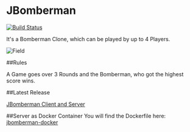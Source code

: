 # JBomberman
[![Build Status](https://travis-ci.org/silvanadrian/JBomberman.svg?branch=master)](https://travis-ci.org/silvanadrian/JBomberman)

It's a Bomberman Clone, which can be played by up to 4 Players.

![Field](http://img.silvn.com/field.png)

##Rules

A Game goes over 3 Rounds and the Bomberman, who got the highest score wins.

##Latest Release

<a href="https://github.com/silvanadrian/jbomberman/releases/latest">JBomberman Client and Server</a>

##Server as Docker Container
You will find the Dockerfile here:
<a href="https://github.com/silvanadrian/jbomberman-docker">jbomberman-docker</a>
